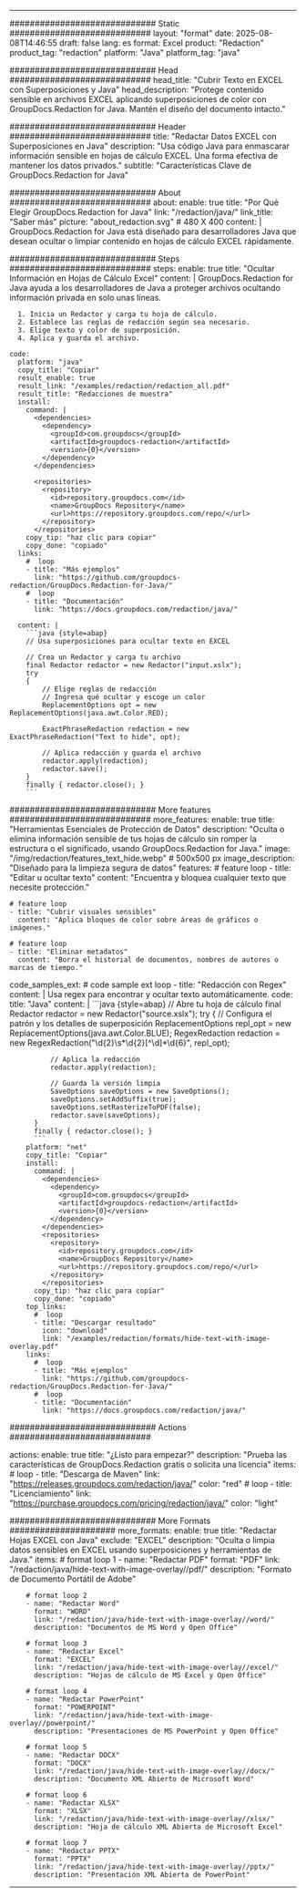 
---
############################# Static ############################
layout: "format"
date:  2025-08-08T14:46:55
draft: false
lang: es
format: Excel
product: "Redaction"
product_tag: "redaction"
platform: "Java"
platform_tag: "java"

############################# Head ############################
head_title: "Cubrir Texto en EXCEL con Superposiciones y Java"
head_description: "Protege contenido sensible en archivos EXCEL aplicando superposiciones de color con GroupDocs.Redaction for Java. Mantén el diseño del documento intacto."

############################# Header ############################
title: "Redactar Datos EXCEL con Superposiciones en Java" 
description: "Usa código Java para enmascarar información sensible en hojas de cálculo EXCEL. Una forma efectiva de mantener los datos privados."
subtitle: "Características Clave de GroupDocs.Redaction for Java" 

############################# About ############################
about:
    enable: true
    title: "Por Qué Elegir GroupDocs.Redaction for Java"
    link: "/redaction/java/"
    link_title: "Saber más"
    picture: "about_redaction.svg" # 480 X 400
    content: |
       GroupDocs.Redaction for Java está diseñado para desarrolladores Java que desean ocultar o limpiar contenido en hojas de cálculo EXCEL rápidamente.

############################# Steps ############################
steps:
    enable: true
    title: "Ocultar Información en Hojas de Cálculo Excel"
    content: |
      GroupDocs.Redaction for Java ayuda a los desarrolladores de Java a proteger archivos ocultando información privada en solo unas líneas.
      
      1. Inicia un Redactor y carga tu hoja de cálculo.
      2. Establece las reglas de redacción según sea necesario.
      3. Elige texto y color de superposición.
      4. Aplica y guarda el archivo.
   
    code:
      platform: "java"
      copy_title: "Copiar"
      result_enable: true
      result_link: "/examples/redaction/redaction_all.pdf"
      result_title: "Redacciones de muestra"
      install:
        command: |
          <dependencies>
            <dependency>
              <groupId>com.groupdocs</groupId>
              <artifactId>groupdocs-redaction</artifactId>
              <version>{0}</version>
            </dependency>
          </dependencies>

          <repositories>
            <repository>
              <id>repository.groupdocs.com</id>
              <name>GroupDocs Repository</name>
              <url>https://repository.groupdocs.com/repo/</url>
            </repository>
          </repositories>
        copy_tip: "haz clic para copiar"
        copy_done: "copiado"
      links:
        #  loop
        - title: "Más ejemplos"
          link: "https://github.com/groupdocs-redaction/GroupDocs.Redaction-for-Java/"
        #  loop
        - title: "Documentación"
          link: "https://docs.groupdocs.com/redaction/java/"
          
      content: |
        ```java {style=abap}
        // Usa superposiciones para ocultar texto en EXCEL

        // Crea un Redactor y carga tu archivo
        final Redactor redactor = new Redactor("input.xslx");
        try
        {
            // Elige reglas de redacción
            // Ingresa qué ocultar y escoge un color
            ReplacementOptions opt = new ReplacementOptions(java.awt.Color.RED);
            
            ExactPhraseRedaction redaction = new ExactPhraseRedaction("Text to hide", opt);

            // Aplica redacción y guarda el archivo
            redactor.apply(redaction);
            redactor.save();
        }
        finally { redactor.close(); }
        ```            


############################# More features ############################
more_features:
  enable: true
  title: "Herramientas Esenciales de Protección de Datos"
  description: "Oculta o elimina información sensible de tus hojas de cálculo sin romper la estructura o el significado, usando GroupDocs.Redaction for Java."
  image: "/img/redaction/features_text_hide.webp" # 500x500 px
  image_description: "Diseñado para la limpieza segura de datos"
  features:
    # feature loop
    - title: "Editar u ocultar texto"
      content: "Encuentra y bloquea cualquier texto que necesite protección."

    # feature loop
    - title: "Cubrir visuales sensibles"
      content: "Aplica bloques de color sobre áreas de gráficos o imágenes."

    # feature loop
    - title: "Eliminar metadatos"
      content: "Borra el historial de documentos, nombres de autores o marcas de tiempo."
      
  code_samples_ext:
    # code sample ext loop
    - title: "Redacción con Regex"
      content: |
        Usa regex para encontrar y ocultar texto automáticamente.
      code:
        title: "Java"
        content: |
          ```java {style=abap}
          //  Abre tu hoja de cálculo
          final Redactor redactor = new Redactor("source.xslx");
          try
          {
              // Configura el patrón y los detalles de superposición
              ReplacementOptions repl_opt = new ReplacementOptions(java.awt.Color.BLUE);
              RegexRedaction redaction = new RegexRedaction("\\d{2}\\s*\\d{2}[^\\d]*\\d{6}", repl_opt);
              
              // Aplica la redacción
              redactor.apply(redaction);

              // Guarda la versión limpia
              SaveOptions saveOptions = new SaveOptions();
              saveOptions.setAddSuffix(true);
              saveOptions.setRasterizeToPDF(false);
              redactor.save(saveOptions);
          }
          finally { redactor.close(); }
          ```
        platform: "net"
        copy_title: "Copiar"
        install:
          command: |
            <dependencies>
              <dependency>
                <groupId>com.groupdocs</groupId>
                <artifactId>groupdocs-redaction</artifactId>
                <version>{0}</version>
              </dependency>
            </dependencies>
            <repositories>
              <repository>
                <id>repository.groupdocs.com</id>
                <name>GroupDocs Repository</name>
                <url>https://repository.groupdocs.com/repo/</url>
              </repository>
            </repositories>
          copy_tip: "haz clic para copiar"
          copy_done: "copiado"
        top_links:
          #  loop
          - title: "Descargar resultado"
            icon: "download"
            link: "/examples/redaction/formats/hide-text-with-image-overlay.pdf"
        links:
          #  loop
          - title: "Más ejemplos"
            link: "https://github.com/groupdocs-redaction/GroupDocs.Redaction-for-Java/"
          #  loop
          - title: "Documentación"
            link: "https://docs.groupdocs.com/redaction/java/"


############################# Actions ############################

actions:
  enable: true
  title: "¿Listo para empezar?"
  description: "Prueba las características de GroupDocs.Redaction gratis o solicita una licencia"
  items:
    #  loop
    - title: "Descarga de Maven"
      link: "https://releases.groupdocs.com/redaction/java/"
      color: "red"
        #  loop
    - title: "Licenciamiento"
      link: "https://purchase.groupdocs.com/pricing/redaction/java/"
      color: "light"


############################# More Formats #####################
more_formats:
    enable: true
    title: "Redactar Hojas EXCEL con Java"
    exclude: "EXCEL"
    description: "Oculta o limpia datos sensibles en EXCEL usando superposiciones y herramientas de Java."
    items: 
        # format loop 1
        - name: "Redactar PDF"
          format: "PDF"
          link: "/redaction/java/hide-text-with-image-overlay//pdf/"
          description: "Formato de Documento Portátil de Adobe"

        # format loop 2
        - name: "Redactar Word"
          format: "WORD"
          link: "/redaction/java/hide-text-with-image-overlay//word/"
          description: "Documentos de MS Word y Open Office"
          
        # format loop 3
        - name: "Redactar Excel"
          format: "EXCEL"
          link: "/redaction/java/hide-text-with-image-overlay//excel/"
          description: "Hojas de cálculo de MS Excel y Open Office"

        # format loop 4
        - name: "Redactar PowerPoint"
          format: "POWERPOINT"
          link: "/redaction/java/hide-text-with-image-overlay//powerpoint/"
          description: "Presentaciones de MS PowerPoint y Open Office"

        # format loop 5
        - name: "Redactar DOCX"
          format: "DOCX"
          link: "/redaction/java/hide-text-with-image-overlay//docx/"
          description: "Documento XML Abierto de Microsoft Word"
          
        # format loop 6
        - name: "Redactar XLSX"
          format: "XLSX"
          link: "/redaction/java/hide-text-with-image-overlay//xlsx/"
          description: "Hoja de cálculo XML Abierta de Microsoft Excel"
          
        # format loop 7
        - name: "Redactar PPTX"
          format: "PPTX"
          link: "/redaction/java/hide-text-with-image-overlay//pptx/"
          description: "Presentación XML Abierta de PowerPoint"


---